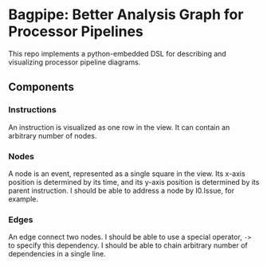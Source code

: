 # Bagpipe: Better Analysis Graph for Processor Pipelines

This repo implements a python-embedded DSL for describing and visualizing processor pipeline diagrams. 

## Components

### Instructions
An instruction is visualized as one row in the view. It can contain an arbitrary number of nodes. 

### Nodes
A node is an event, represented as a single square in the view. Its x-axis position is determined by its time, and its y-axis position is determined by its parent instruction.
I should be able to address a node by I0.Issue, for example.

### Edges
An edge connect two nodes. I should be able to use a special operator, `->` to specify this dependency. I should be able to chain arbitrary number of dependencies in a single line. 